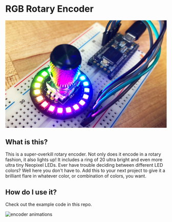 # RGB Rotary Encoder

![encoder](/images/rgb-encoder.jpeg "RGB Encoder")

## What is this?
This is a super-overkill rotary encoder. Not only does it encode in a rotary fashion, it also lights up! It includes a ring of 20 ultra bright and even more ultra tiny Neopixel LEDs. Ever have trouble deciding between different LED colors? Well here you don't have to. Add this to your next project to give it a brilliant flare in whatever color, or combination of colors, you want.

## How do I use it?
Check out the example code in this repo.

![encoder animations](/images/rgb-encoder-animations.gif "RGB Encoder Animations")